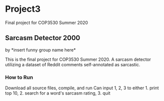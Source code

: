 # Project3
Final project for COP3530 Summer 2020

## Sarcasm Detector 2000
by \*insert funny group name here\*

This is the final project for COP3530 Summer 2020. A sarcasm detector utilizing a dataset of Reddit comments self-annotated as sarcastic.

### How to Run
Download all source files, compile, and run
Can input 1, 2, 3 to either 1. print top 10, 2. search for a word's sarcasm rating, 3. quit

